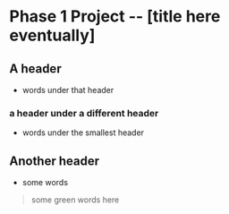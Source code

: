 # Phase 1 Project -- [title here eventually]

## A header
- words under that header
### a header under a different header
- words under the smallest header

## Another header
- some words
> some green words here